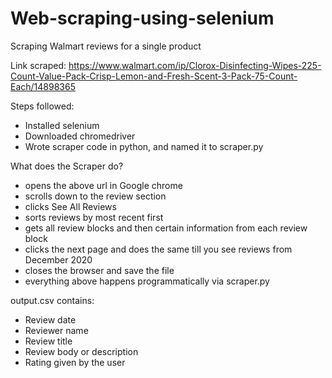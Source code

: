 # Web-scraping-using-selenium
Scraping Walmart reviews for a single product

Link scraped:
https://www.walmart.com/ip/Clorox-Disinfecting-Wipes-225-Count-Value-Pack-Crisp-Lemon-and-Fresh-Scent-3-Pack-75-Count-Each/14898365

Steps followed:
- Installed selenium
- Downloaded chromedriver
- Wrote scraper code in python, and named it to scraper.py

What does the Scraper do?
- opens the above url in Google chrome
- scrolls down to the review section
- clicks See All Reviews
- sorts reviews by most recent first
- gets all review blocks and then certain information from each review block
- clicks the next page and does the same till you see reviews from December 2020
- closes the browser and save the file
- everything above happens programmatically via scraper.py

output.csv contains:
- Review date
- Reviewer name
- Review title
- Review body or description
- Rating given by the user
